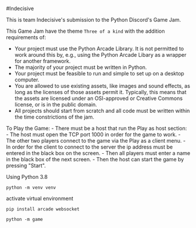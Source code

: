 #Indecisive

This is team Indecisive's submission to the Python Discord's Game Jam.

This Game Jam have the theme `Three of a kind` with the addition requirements of:
 - Your project must use the Python Arcade Library. 
 It is not permitted to work around this by, e.g., using the Python Arcade Libary as a wrapper for another framework.
 - The majority of your project must be written in Python.
 - Your project must be feasible to run and simple to set up on a desktop computer.
 - You are allowed to use existing assets, like images and sound effects, as long as the licenses of those assets permit it. 
 Typically, this means that the assets are licensed under an OSI-approved or Creative Commons license, or is in the public domain.
 - All projects should start from scratch and all code must be written within the time constrictions of the jam.


To Play the Game:
    - There must be a host that run the Play as host section:
        - The host must open the TCP port 1000 in order for the game to work.
    - The other two players connect to the game via the Play as a client menu.
    - In order for the client to connect to the server the ip address must be entered in the black box on the screen.
    - Then all players must enter a name in the black box of the next screen.
    - Then the host can start the game by pressing "Start".
    
Using Python 3.8
 
`python -m venv venv`

activate virtual environment

`pip install arcade websocket`

`python -m game`
